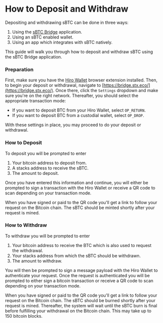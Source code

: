 # How to Deposit and Withdraw

Depositing and withdrawing sBTC can be done in three ways:

1. Using the [sBTC Bridge](https://bridge.stx.eco/) application.
2. Using an sBTC enabled wallet.
3. Using an app which integrates with sBTC natively.

This guide will walk you through how to deposit and withdraw sBTC using the sBTC Bridge application.

### Preparation

First, make sure you have the [Hiro Wallet](https://wallet.hiro.so/) browser extension installed. Then, to begin your deposit or withdrawal, navigate to [https://bridge.stx.eco/](https://bridge.stx.eco/). Once there, click the `Settings` dropdown and make sure you're on the right network. Thereafter, you should select the appropriate transaction mode:

* If you want to deposit BTC from your Hiro Wallet, select `OP_RETURN`.
* If you want to deposit BTC from a custodial wallet, select `OP_DROP`.

With these settings in place, you may proceed to do your deposit or withdrawal.

### How to Deposit

To deposit you will be prompted to enter

1. Your bitcoin address to deposit from.
2. A stacks address to receive the sBTC.
3. The amount to deposit.

Once you have entered this information and continue, you will either be prompted to sign a transaction with the Hiro Wallet or receive a QR code to scan depending on your transaction mode.

When you have signed or paid to the QR code you'll get a link to follow your request on the Bitcoin chain. The sBTC should be minted shortly after your request is mined.

### How to Withdraw

To withdraw you will be prompted to enter

1. Your bitcoin address to receive the BTC which is also used to request the withdrawal.
2. Your stacks address from which the sBTC should be withdrawn.
3. The amount to withdraw.

You will then be prompted to sign a message payload with the Hiro Wallet to authenticate your request. Once the request is authenticated you will be prompted to either sign a bitcoin transaction or receive a QR code to scan depending on your transaction mode.

When you have signed or paid to the QR code you'll get a link to follow your request on the Bitcoin chain. The sBTC should be burned shortly after your request is mined. Thereafter, the system will wait until the sBTC burn is final before fulfilling your withdrawal on the Bitcoin chain. This may take up to 150 bitcoin blocks.
